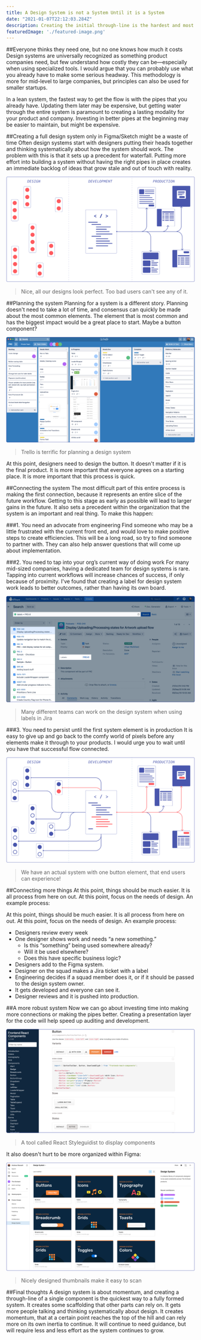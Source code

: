 ```yaml
---
title: A Design System is not a System Until it is a System
date: "2021-01-07T22:12:03.284Z"
description: Creating the initial through-line is the hardest and most important part.
featuredImage: './featured-image.png'
---
```


##Everyone thinks they need one, but no one knows how much it costs
Design systems are universally recognized as something product companies need, but few understand how costly they can be—especially when using specialized tools. I would argue that you can probably use what you already have to make some serious headway. This methodology is more for mid-level to large companies, but principles can also be used for smaller startups.

In a lean system, the fastest way to get the flow is with the pipes that you already have. Updating them later may be expensive, but getting water through the entire system is paramount to creating a lasting modality for your product and company. Investing in better pipes at the beginning may be easier to maintain, but might be expensive.

##Creating a full design system only in Figma/Sketch might be a waste of time
Often design systems start with designers putting their heads together and thinking systematically about how the system should work. The problem with this is that it sets up a precedent for waterfall. Putting more effort into building a system without having the right pipes in place creates an immediate backlog of ideas that grow stale and out of touch with reality.

![Non System](./system1.png)
>Nice, all our designs look perfect. Too bad users can't see any of it.

##Planning the system
Planning for a system is a different story. Planning doesn't need to take a lot of time, and consensus can quickly be made about the most common elements. The element that is most common and has the biggest impact would be a great place to start. Maybe a button component?

![Trello](./trello.png)
>Trello is terrific for planning a design system

At this point, designers need to design the button. It doesn't matter if it is the final product. It is more important that everyone agrees on a starting place. It is more important that this process is quick.

##Connecting the system
The most difficult part of this entire process is making the first connection, because it represents an entire slice of the future workflow. Getting to this stage as early as possible will lead to larger gains in the future. It also sets a precedent within the organization that the system is an important and real thing. To make this happen:

###1. You need an advocate from engineering
Find someone who may be a little frustrated with the current front end, and would love to make positive steps to create efficiencies. This will be a long road, so try to find someone to partner with. They can also help answer questions that will come up about implementation.

###2. You need to tap into your org’s current way of doing work
For many mid-sized companies, having a dedicated team for design systems is rare. Tapping into current workflows will increase chances of success, if only because of proximity. I've found that creating a label for design system work leads to better outcomes, rather than having its own board.

![Jira](./jira.png)
>Many different teams can work on the design system when using labels in Jira

###3. You need to persist until the first system element is in production
It is easy to give up and go back to the comfy world of pixels before any elements make it through to your products. I would urge you to wait until you have that successful flow connected.

![Design System](./system2.png)
>We have an actual system with one button element, that end users can experience!

##Connecting more things
At this point, things should be much easier. It is all process from here on out. At this point, focus on the needs of design. An example process:

At this point, things should be much easier. It is all process from here on out. At this point, focus on the needs of design. An example process:

- Designers review every week
- One designer shows work and needs “a new something.”
  - Is this “something” being used somewhere already?
  - Will it be used elsewhere?
  - Does this have specific business logic?
- Designers add to the Figma system.
- Designer on the squad makes a Jira ticket with a label
- Engineering decides if a squad member does it, or if it should be passed to the design system owner.
- It gets developed and everyone can see it.
- Designer reviews and it is pushed into production.


##A more robust system
Now we can go about investing time into making more connections or making the pipes better. Creating a presentation layer for the code will help speed up auditing and development.

![React](./frc.png)
>A tool called React Styleguidist to display components

It also doesn't hurt to be more organized within Figma:

![Figma 2](./figma2.png)
>Nicely designed thumbnails make it easy to scan

##Final thoughts
A design system is about momentum, and creating a through-line of a single component is the quickest way to a fully formed system. It creates some scaffolding that other parts can rely on. It gets more people talking and thinking systematically about design. It creates momentum, that at a certain point reaches the top of the hill and can rely more on its own inertia to continue. It will continue to need guidance, but will require less and less effort as the system continues to grow.

